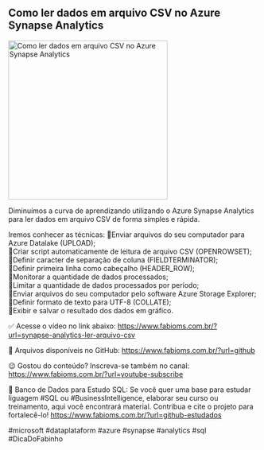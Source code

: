 ## Como ler dados em arquivo CSV no Azure Synapse Analytics

<img src="https://fabioms.com.br/uploads/youtube/Slide57.png" alt="Como ler dados em arquivo CSV no Azure Synapse Analytics" title="Azure Synapse Analytics" width="320"/>

Diminuímos a curva de aprendizando utilizando o Azure Synapse Analytics para ler dados em arquivo CSV de forma simples e rápida.

Iremos conhecer as técnicas:
🔹Enviar arquivos do seu computador para Azure Datalake (UPLOAD);  
🔹Criar script automaticamente de leitura de arquivo CSV (OPENROWSET);  
🔹Definir caracter de separação de coluna (FIELDTERMINATOR);  
🔹Definir primeira linha como cabeçalho (HEADER_ROW);  
🔹Monitorar a quantidade de dados processados;  
🔹Limitar a quantidade de dados processados por período;  
🔹Enviar arquivos do seu computador pelo software Azure Storage Explorer;  
🔹Definir formato de texto para UTF-8 (COLLATE);  
🔹Exibir e salvar o resultado dos dados em gráfico.  

✅ Acesse o vídeo no link abaixo:
https://www.fabioms.com.br/?url=synapse-analytics-ler-arquivo-csv

📁 Arquivos disponíveis no GitHub:
https://www.fabioms.com.br/?url=github

😉 Gostou do conteúdo? Inscreva-se também no canal:
https://www.fabioms.com.br/?url=youtube-subscribe 

🎁 Banco de Dados para Estudo SQL:
Se você quer uma base para estudar liguagem #SQL ou #BusinessIntelligence, elaborar seu curso ou treinamento, aqui você encontrará material. 
Contribua e cite o projeto para fortalecê-lo!
https://www.fabioms.com.br/?url=github-estudados

#microsoft #dataplataform #azure #synapse #analytics #sql #DicaDoFabinho